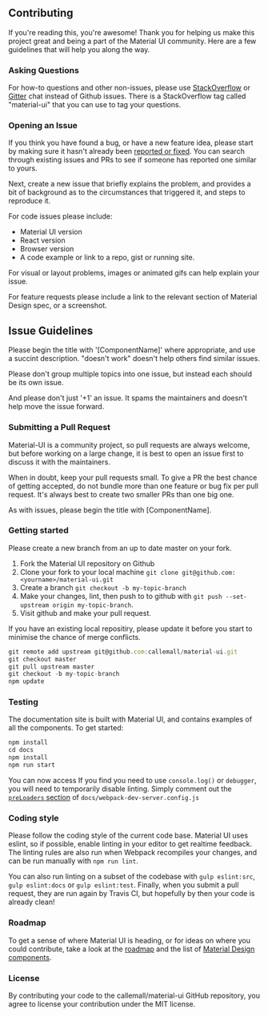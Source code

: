 ## Contributing

If you're reading this, you're awesome! Thank you for helping us make this project great and being a part of the Material UI community. Here are a few guidelines that will help you along the way.

### Asking Questions

For how-to questions and other non-issues, please use [StackOverflow](http://stackoverflow.com/questions/tagged/material-ui) or [Gitter](https://gitter.im/callemall/material-ui) chat instead of Github issues. There is a StackOverflow tag called "material-ui" that you can use to tag your questions.

### Opening an Issue

If you think you have found a bug, or have a new feature idea, please start by making sure it hasn't already been [reported or fixed](https://github.com/callemall/material-ui/issues?utf8=%E2%9C%93&q=is%3Aopen+is%3Aclosed). You can search through existing issues and PRs to see if someone has reported one similar to yours.

Next, create a new issue that briefly explains the problem, and provides a bit of background as to the circumstances that triggered it, and steps to reproduce it.

For code issues please include:
* Material UI version
* React version
* Browser version
* A code example or link to a repo, gist or running site.

For visual or layout problems, images or animated gifs can help explain your issue.

For feature requests please include a link to the relevant section of Material Design spec, or a screenshot.

## Issue Guidelines

Please begin the title with '[ComponentName]' where appropriate, and use a succint description. "doesn't work" doesn't help others find similar issues.

Please don't group multiple topics into one issue, but instead each should be its own issue.

And please don't just '+1' an issue. It spams the maintainers and doesn't help move the issue forward.

### Submitting a Pull Request

Material-UI is a community project, so pull requests are always welcome, but before working on a large change, it is best to open an issue first to discuss it with the maintainers.

When in doubt, keep your pull requests small. To give a PR the best chance of getting accepted, do not bundle more than one feature or bug fix per pull request. It's always best to create two smaller PRs than one big one.

As with issues, please begin the title with [ComponentName].

### Getting started

Please create a new branch from an up to date master on your fork.

1. Fork the Material UI repository on Github
2. Clone your fork to your local machine `git clone git@github.com:<yourname>/material-ui.git`
3. Create a branch `git checkout -b my-topic-branch`
4. Make your changes, lint, then push to to github with `git push --set-upstream origin my-topic-branch`.
5. Visit github and make your pull request.

If you have an existing local repositiry, please update it before you start to minimise the chance of merge conflicts.
```js
git remote add upstream git@github.com:callemall/material-ui.git
git checkout master
git pull upstream master
git checkout -b my-topic-branch
npm update
```

### Testing

The documentation site is built with Material UI, and contains examples of all the components. To get started:
```js
npm install
cd docs
npm install
npm run start
```
You can now access
If you find you need to use `console.log()` or `debugger`, you will need to temporarily disable linting. Simply comment out the [`preLoaders` section](https://github.com/callemall/material-ui/blob/master/docs/webpack-dev-server.config.js#L62) of `docs/webpack-dev-server.config.js`

### Coding style

Please follow the coding style of the current code base. Material UI uses eslint, so if possible, enable linting in your editor to get realtime feedback. The linting rules are also run when Webpack recompiles your changes, and can be run manually with `npm run lint`.

You can also run linting on a subset of the codebase with `gulp eslint:src`, `gulp eslint:docs` or `gulp eslint:test`. Finally, when you submit a pull request, they are run again by Travis CI, but hopefully by then your code is already clean!

### Roadmap

To get a sense of where Material UI is heading, or for ideas on where you could contribute, take a look at the [roadmap](https://github.com/callemall/material-ui/blob/master/ROADMAP.md) and the list of [Material Design components](https://github.com/callemall/material-ui/issues/2863).


### License

By contributing your code to the callemall/material-ui GitHub repository, you agree to license your contribution under the MIT license.
